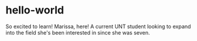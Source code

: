 # hello-world
So excited to learn! 
Marissa, here! A current UNT student looking to expand into the field she's been interested in since she was seven. 
